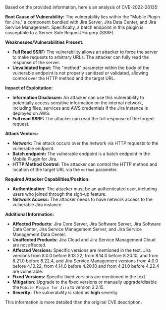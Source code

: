 Based on the provided information, here's an analysis of CVE-2022-26135:

**Root Cause of Vulnerability:**
The vulnerability lies within the "Mobile Plugin for Jira," a component bundled with Jira Server, Jira Data Center, and Jira Service Management. Specifically, a batch endpoint in this plugin is susceptible to a Server-Side Request Forgery (SSRF).

**Weaknesses/Vulnerabilities Present:**
- **Full Read SSRF:** The vulnerability allows an attacker to force the server to make requests to arbitrary URLs.  The attacker can fully read the response of the server.
- **Unvalidated Input:** The "method" parameter within the body of the vulnerable endpoint is not properly sanitized or validated, allowing control over the HTTP method and the target URL.

**Impact of Exploitation:**
- **Information Disclosure:** An attacker can use this vulnerability to potentially access sensitive information on the internal network, including files, services and AWS credentials if the Jira instance is deployed on AWS.
- **Full read SSRF:** The attacker can read the full response of the forged request.

**Attack Vectors:**
- **Network:** The attack occurs over the network via HTTP requests to the vulnerable endpoint.
- **Batch endpoint:** The vulnerable endpoint is a batch endpoint in the Mobile Plugin for Jira.
- **HTTP Method Control:** The attacker can control the HTTP method and location of the target URL via the `method` parameter.

**Required Attacker Capabilities/Position:**
- **Authentication:** The attacker must be an authenticated user, including users who joined through the sign-up feature.
- **Network Access:** The attacker needs to have network access to the vulnerable Jira instance.

**Additional Information:**

*   **Affected Products:** Jira Core Server, Jira Software Server, Jira Software Data Center, Jira Service Management Server, and Jira Service Management Data Center.
*   **Unaffected Products:** Jira Cloud and Jira Service Management Cloud are not affected.
*   **Affected Versions:** Specific versions are mentioned in the text. Jira versions from 8.0.0 before 8.13.22, from 8.14.0 before 8.20.10, and from 8.21.0 before 8.22.4, and Jira Service Management versions from 4.0.0 before 4.13.22, from 4.14.0 before 4.20.10 and from 4.21.0 before 4.22.4 are vulnerable.
*   **Fixed Versions:** Specific fixed versions are mentioned in the text.
*   **Mitigation:**  Upgrade to the fixed versions or manually upgrade/disable the `Mobile Plugin for Jira` to version 3.2.15.
*   **Severity:** The vulnerability is rated as **high** severity.

This information is more detailed than the original CVE description.